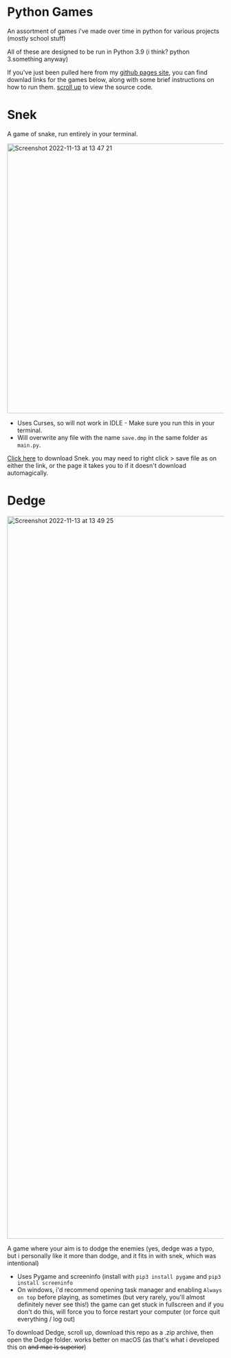 # Python Games
 
An assortment of games i've made over time in python for various projects (mostly school stuff)

All of these are designed to be run in Python 3.9 (i think? python 3.something anyway)

If you've just been pulled here from my [github pages site](https://edwardmwild.github.io), you can find downlad links for the games below, along with some brief instructions on how to run them. [scroll up](https://github.com/edwardmwild/python-games) to view the source code.

# Snek

A game of snake, run entirely in your terminal.

<img width="627" alt="Screenshot 2022-11-13 at 13 47 21" src="https://user-images.githubusercontent.com/76551875/201525212-cdeb369f-ada6-4a13-9bc2-5b9de8f6518b.png">

 - Uses Curses, so will not work in IDLE - Make sure you run this in your terminal.
 - Will overwrite any file with the name `save.dmp` in the same folder as `main.py`.

[Click here](https://raw.githubusercontent.com/edwardmwild/python-games/main/Snek/main.py) to download Snek. you may need to right click > save file as on either the link, or the page it takes you to if it doesn't download automagically.
 
# Dedge

<img width="1680" alt="Screenshot 2022-11-13 at 13 49 25" src="https://user-images.githubusercontent.com/76551875/201525208-b288eec3-2267-4fec-b243-3936f863d210.png">

A game where your aim is to dodge the enemies (yes, dedge was a typo, but i personally like it more than dodge, and it fits in with snek, which was intentional)

 - Uses Pygame and screeninfo (install with `pip3 install pygame` and `pip3 install screeninfo`
 - On windows, i'd recommend opening task manager and enabling `Always on top` before playing, as sometimes (but very rarely, you'll almost definitely never see this!) the game can get stuck in fullscreen and if you don't do this, will force you to force restart your computer (or force quit everything / log out)

To download Dedge, scroll up, download this repo as a .zip archive, then open the Dedge folder. works better on macOS (as that's what i developed this on ~~and mac is superior~~)
